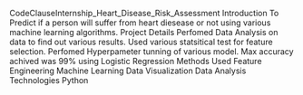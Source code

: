 CodeClauseInternship_Heart_Disease_Risk_Assessment
Introduction
To Predict if a person will suffer from heart diesease or not using various machine learning algorithms.
Project Details
Perfomed Data Analysis on data to find out various results.
Used various statsitical test for feature selection.
Perfomed Hyperpameter tunning of various model.
Max accuracy achived was 99% using Logistic Regression
Methods Used
Feature Engineering
Machine Learning
Data Visualization
Data Analysis
Technologies
Python





